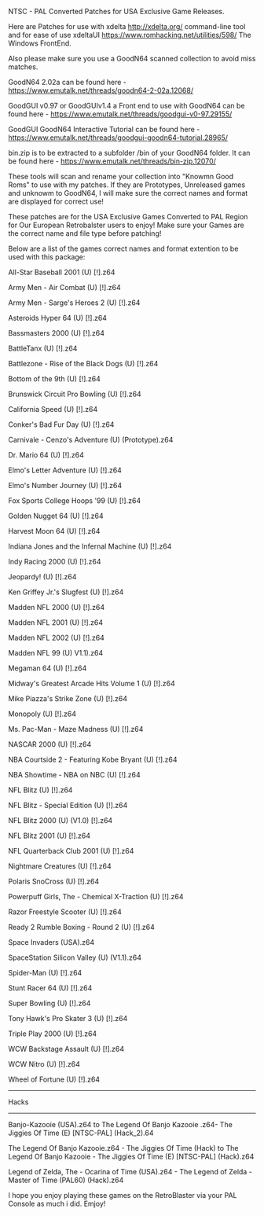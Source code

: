NTSC - PAL Converted Patches for USA Exclusive Game Releases.

Here are Patches for use with xdelta http://xdelta.org/ command-line tool and for ease of use xdeltaUI https://www.romhacking.net/utilities/598/ The Windows FrontEnd.

Also please make sure you use a GoodN64 scanned collection to avoid miss matches.

GoodN64 2.02a can be found here - https://www.emutalk.net/threads/goodn64-2-02a.12068/

GoodGUI v0.97 or GoodGUIv1.4 a Front end to use with GoodN64 can be found here - https://www.emutalk.net/threads/goodgui-v0-97.29155/

GoodGUI GoodN64 Interactive Tutorial can be found here - https://www.emutalk.net/threads/goodgui-goodn64-tutorial.28965/

bin.zip is to be extracted to a subfolder /bin of your GoodN64 folder. It can be found here - https://www.emutalk.net/threads/bin-zip.12070/

These tools will scan and rename your collection into "Knowmn Good Roms" to use with my patches. If they are Prototypes, Unreleased games and unknowm to GoodN64, I will make sure the correct names and format are displayed for correct use!

These patches are for the USA Exclusive Games Converted to PAL Region for Our European Retrobalster users to enjoy!
Make sure your Games are the correct name and file type before patching!

Below are a list of the games correct names and format extention to be used with this package:

All-Star Baseball 2001 (U) [!].z64

Army Men - Air Combat (U) [!].z64

Army Men - Sarge's Heroes 2 (U) [!].z64

Asteroids Hyper 64 (U) [!].z64

Bassmasters 2000 (U) [!].z64

BattleTanx (U) [!].z64

Battlezone - Rise of the Black Dogs (U) [!].z64

Bottom of the 9th (U) [!].z64

Brunswick Circuit Pro Bowling (U) [!].z64

California Speed (U) [!].z64

Conker's Bad Fur Day (U) [!].z64

Carnivale - Cenzo's Adventure (U) (Prototype).z64

Dr. Mario 64 (U) [!].z64

Elmo's Letter Adventure (U) [!].z64

Elmo's Number Journey (U) [!].z64

Fox Sports College Hoops '99 (U) [!].z64

Golden Nugget 64 (U) [!].z64

Harvest Moon 64 (U) [!].z64

Indiana Jones and the Infernal Machine (U) [!].z64

Indy Racing 2000 (U) [!].z64

Jeopardy! (U) [!].z64

Ken Griffey Jr.'s Slugfest (U) [!].z64

Madden NFL 2000 (U) [!].z64

Madden NFL 2001 (U) [!].z64

Madden NFL 2002 (U) [!].z64

Madden NFL 99 (U) V1.1).z64

Megaman 64 (U) [!].z64

Midway's Greatest Arcade Hits Volume 1 (U) [!].z64

Mike Piazza's Strike Zone (U) [!].z64

Monopoly (U) [!].z64

Ms. Pac-Man - Maze Madness (U) [!].z64

NASCAR 2000 (U) [!].z64

NBA Courtside 2 - Featuring Kobe Bryant (U) [!].z64

NBA Showtime - NBA on NBC (U) [!].z64

NFL Blitz (U) [!].z64

NFL Blitz - Special Edition (U) [!].z64

NFL Blitz 2000 (U) (V1.0) [!].z64

NFL Blitz 2001 (U) [!].z64

NFL Quarterback Club 2001 (U) [!].z64

Nightmare Creatures (U) [!].z64

Polaris SnoCross (U) [!].z64

Powerpuff Girls, The - Chemical X-Traction (U) [!].z64

Razor Freestyle Scooter (U) [!].z64

Ready 2 Rumble Boxing - Round 2 (U) [!].z64

Space Invaders (USA).z64

SpaceStation Silicon Valley (U) (V1.1).z64

Spider-Man (U) [!].z64

Stunt Racer 64 (U) [!].z64

Super Bowling (U) [!].z64

Tony Hawk's Pro Skater 3 (U) [!].z64

Triple Play 2000 (U) [!].z64

WCW Backstage Assault (U) [!].z64

WCW Nitro (U) [!].z64

Wheel of Fortune (U) [!].z64

---------------------------------

Hacks

-----

Banjo-Kazooie (USA).z64 to The Legend Of Banjo Kazooie .z64- The Jiggies Of Time (E) [NTSC-PAL] (Hack_2).64

The Legend Of Banjo Kazooie.z64 - The Jiggies Of Time (Hack) to The Legend Of Banjo Kazooie - The Jiggies Of Time (E) [NTSC-PAL] (Hack).z64

Legend of Zelda, The - Ocarina of Time (USA).z64 - The Legend of Zelda - Master of Time (PAL60) (Hack).z64

I hope you enjoy playing these games on the RetroBlaster via your PAL Console as much i did.
Emjoy!
